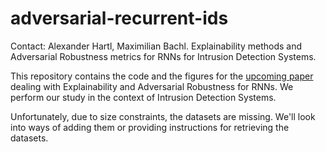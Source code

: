 # adversarial-recurrent-ids
Contact: Alexander Hartl, Maximilian Bachl. Explainability methods and Adversarial Robustness metrics for RNNs for Intrusion Detection Systems.

This repository contains the code and the figures for the [upcoming paper](https://arxiv.org/abs/1912.09855) dealing with Explainability and Adversarial Robustness for RNNs. We perform our study in the context of Intrusion Detection Systems.

Unfortunately, due to size constraints, the datasets are missing. We'll look into ways of adding them or providing instructions for retrieving the datasets. 
